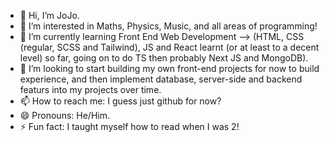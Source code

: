 - 👋 Hi, I’m JoJo.
- 👀 I’m interested in Maths, Physics, Music, and all areas of programming!
- 🌱 I’m currently learning Front End Web Development --> (HTML, CSS (regular, SCSS and Tailwind), JS and React learnt (or at least to a decent level) so far, going on to do TS then probably Next JS and MongoDB).
- 💞️ I’m looking to start building my own front-end projects for now to build experience, and then implement database, server-side and backend featurs into my projects over time.
- 📫 How to reach me: I guess just github for now?
- 😄 Pronouns: He/Him.
- ⚡ Fun fact: I taught myself how to read when I was 2!

<!---
JoJoJo-JoJoJo/JoJoJo-JoJoJo is a ✨ special ✨ repository because its `README.md` (this file) appears on your GitHub profile.
You can click the Preview link to take a look at your changes.
--->
